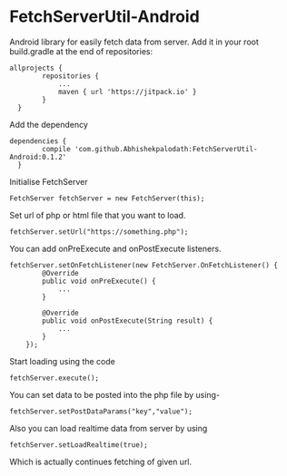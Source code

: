 # FetchServerUtil-Android
Android library for easily fetch data from server.
Add it in your root build.gradle at the end of repositories:

    allprojects {
		    repositories {
			    ...
			    maven { url 'https://jitpack.io' }
		    }
	  }
    
Add the dependency
    
    dependencies {
	        compile 'com.github.Abhishekpalodath:FetchServerUtil-Android:0.1.2'
	  }

Initialise FetchServer

    FetchServer fetchServer = new FetchServer(this);
    
Set url of php or html file that you want to load.

    fetchServer.setUrl("https://something.php");

You can add onPreExecute and onPostExecute listeners.

    fetchServer.setOnFetchListener(new FetchServer.OnFetchListener() {
            @Override
            public void onPreExecute() {
                ...
            }

            @Override
            public void onPostExecute(String result) {
                ...
            }
        });
  
Start loading using the code

    fetchServer.execute();
    
You can set data to be posted into the php file by using-

    fetchServer.setPostDataParams("key","value");
    
Also you can load realtime data from server by using

    fetchServer.setLoadRealtime(true);
    
Which is actually continues fetching of given url.
